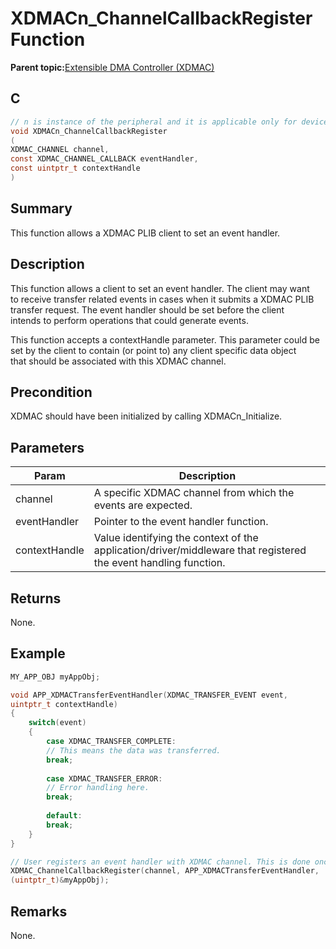 # XDMACn\_ChannelCallbackRegister Function

**Parent topic:**[Extensible DMA Controller \(XDMAC\)](GUID-C2B02311-0F9A-41E7-92B8-C2FEEBDFE755.md)

## C

```c
// n is instance of the peripheral and it is applicable only for devices having multiple instances of the peripheral.
void XDMACn_ChannelCallbackRegister
(
XDMAC_CHANNEL channel,
const XDMAC_CHANNEL_CALLBACK eventHandler,
const uintptr_t contextHandle
)
```

## Summary

This function allows a XDMAC PLIB client to set an event handler.

## Description

This function allows a client to set an event handler. The client may want<br />to receive transfer related events in cases when it submits a XDMAC PLIB<br />transfer request. The event handler should be set before the client<br />intends to perform operations that could generate events.

This function accepts a contextHandle parameter. This parameter could be<br />set by the client to contain \(or point to\) any client specific data object<br />that should be associated with this XDMAC channel.

## Precondition

XDMAC should have been initialized by calling XDMACn\_Initialize.

## Parameters

|Param|Description|
|-----|-----------|
|channel|A specific XDMAC channel from which the events are expected.|
|eventHandler|Pointer to the event handler function.|
|contextHandle|Value identifying the context of the application/driver/middleware that registered the event handling function.|

## Returns

None.

## Example

```c
MY_APP_OBJ myAppObj;

void APP_XDMACTransferEventHandler(XDMAC_TRANSFER_EVENT event,
uintptr_t contextHandle)
{
    switch(event)
    {
        case XDMAC_TRANSFER_COMPLETE:
        // This means the data was transferred.
        break;
        
        case XDMAC_TRANSFER_ERROR:
        // Error handling here.
        break;
        
        default:
        break;
    }
}

// User registers an event handler with XDMAC channel. This is done once.
XDMAC_ChannelCallbackRegister(channel, APP_XDMACTransferEventHandler,
(uintptr_t)&myAppObj);
```

## Remarks

None.

